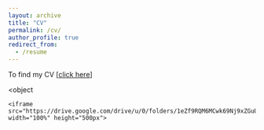 ```yaml
---
layout: archive
title: "CV"
permalink: /cv/
author_profile: true
redirect_from:
  - /resume
---
```





To find my CV [[click here]([https://www.biorxiv.org/content/10.1101/2021.12.01.470743v1](https://drive.google.com/file/d/1XTMhs25TgUTgtv0NrcV2WBpAJhwTC-DI/view?usp=sharing))] 


<object

    <iframe src="https://drive.google.com/drive/u/0/folders/1eZf9RQM6MCwk69Nj9xZGuUdhnhwwiSAy#toolbar=0" width="100%" height="500px">
      
 </object>
